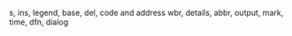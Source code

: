 s, ins, legend, base, del, code and address
wbr, details, abbr, output, mark, time, dfn, dialog

<Editor lang="html">
<code>

</code>
</Editor>